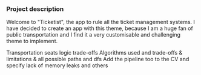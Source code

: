 ### Project description
Welcome to "Ticketist", the app to rule all the ticket management systems. I have decided to create an app with this theme, because I am a huge fan of public transportation and I find it a very customisable and challenging theme to implement.

Transportation seats logic trade-offs
Algorithms used and trade-offs & limitations & all possible paths and dfs
Add the pipeline too to the CV and specify lack of memory leaks and others